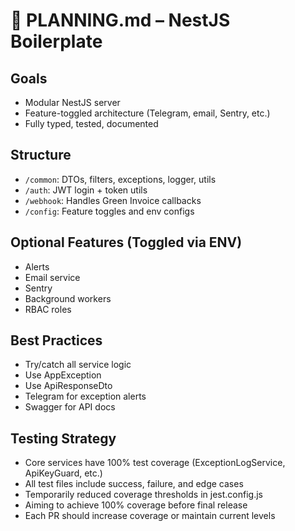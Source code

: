 # 🧠 PLANNING.md – NestJS Boilerplate

## Goals

- Modular NestJS server
- Feature-toggled architecture (Telegram, email, Sentry, etc.)
- Fully typed, tested, documented

## Structure

- `/common`: DTOs, filters, exceptions, logger, utils
- `/auth`: JWT login + token utils
- `/webhook`: Handles Green Invoice callbacks
- `/config`: Feature toggles and env configs

## Optional Features (Toggled via ENV)

- Alerts
- Email service
- Sentry
- Background workers
- RBAC roles

## Best Practices

- Try/catch all service logic
- Use AppException
- Use ApiResponseDto
- Telegram for exception alerts
- Swagger for API docs

## Testing Strategy

- Core services have 100% test coverage (ExceptionLogService, ApiKeyGuard, etc.)
- All test files include success, failure, and edge cases
- Temporarily reduced coverage thresholds in jest.config.js
- Aiming to achieve 100% coverage before final release
- Each PR should increase coverage or maintain current levels
